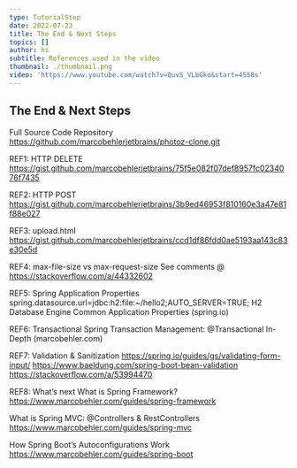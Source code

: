 ```yaml
---
type: TutorialStep
date: 2022-07-23
title: The End & Next Steps
topics: []
author: hs
subtitle: References used in the video
thumbnail: ./thumbnail.png
video: 'https://www.youtube.com/watch?v=QuvS_VLbGko&start=4558s'
---
```


## The End & Next Steps

Full Source Code Repository
https://github.com/marcobehlerjetbrains/photoz-clone.git

REF1: HTTP DELETE
https://gist.github.com/marcobehlerjetbrains/75f5e082f07def8957fc0234076f7435

REF2: HTTP POST
https://gist.github.com/marcobehlerjetbrains/3b9ed46953f810160e3a47e81f88e027

REF3: upload.html
https://gist.github.com/marcobehlerjetbrains/ccd1df86fdd0ae5193aa143c83e30e5d

REF4: max-file-size vs max-request-size
See comments @ https://stackoverflow.com/a/44332602

REF5: Spring Application Properties
spring.datasource.url=jdbc:h2:file:~/hello2;AUTO_SERVER=TRUE;
H2 Database Engine
Common Application Properties (spring.io)

REF6: Transactional
Spring Transaction Management: @Transactional In-Depth (marcobehler.com)

REF7: Validation & Sanitization
https://spring.io/guides/gs/validating-form-input/
https://www.baeldung.com/spring-boot-bean-validation
https://stackoverflow.com/a/53994470

REF8: What’s next
What is Spring Framework?
https://www.marcobehler.com/guides/spring-framework

What is Spring MVC: @Controllers & RestControllers https://www.marcobehler.com/guides/spring-mvc

How Spring Boot’s Autoconfigurations Work
https://www.marcobehler.com/guides/spring-boot
